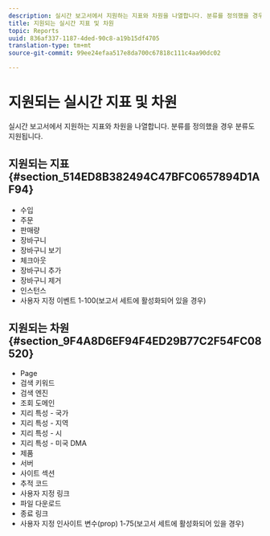 ```yaml
---
description: 실시간 보고서에서 지원하는 지표와 차원을 나열합니다. 분류를 정의했을 경우 분류도 지원됩니다.
title: 지원되는 실시간 지표 및 차원
topic: Reports
uuid: 836af337-1187-4ded-90c8-a19b15df4705
translation-type: tm+mt
source-git-commit: 99ee24efaa517e8da700c67818c111c4aa90dc02

---
```



# 지원되는 실시간 지표 및 차원

실시간 보고서에서 지원하는 지표와 차원을 나열합니다. 분류를 정의했을 경우 분류도 지원됩니다.

## 지원되는 지표 {#section_514ED8B382494C47BFC0657894D1AF94}

* 수입 
* 주문
* 판매량
* 장바구니
* 장바구니 보기
* 체크아웃
* 장바구니 추가
* 장바구니 제거
* 인스턴스
* 사용자 지정 이벤트 1-100(보고서 세트에 활성화되어 있을 경우)

## 지원되는 차원 {#section_9F4A8D6EF94F4ED29B77C2F54FC08520}

* Page
* 검색 키워드
* 검색 엔진
* 조회 도메인
* 지리 특성 - 국가
* 지리 특성 - 지역
* 지리 특성 - 시
* 지리 특성 - 미국 DMA
* 제품
* 서버
* 사이트 섹션
* 추적 코드
* 사용자 지정 링크
* 파일 다운로드
* 종료 링크
* 사용자 지정 인사이트 변수(prop) 1-75(보고서 세트에 활성화되어 있을 경우)

